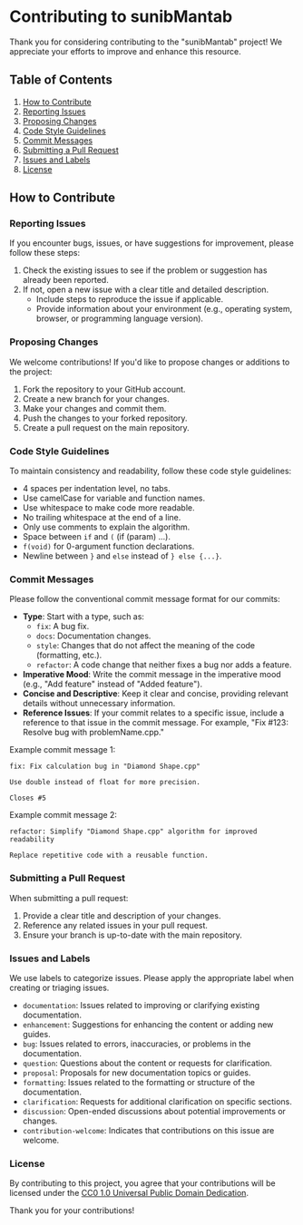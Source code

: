 # Contributing to sunibMantab
Thank you for considering contributing to the "sunibMantab" project! We appreciate your efforts to improve and enhance this resource.

## Table of Contents
1. [How to Contribute](#how-to-contribute)
2. [Reporting Issues](#reporting-issues)
3. [Proposing Changes](#proposing-changes)
4. [Code Style Guidelines](#code-style-guidelines)
5. [Commit Messages](#commit-messages)
6. [Submitting a Pull Request](#submitting-a-pull-request)
7. [Issues and Labels](#issues-and-labels)
8. [License](#license)

## How to Contribute
### Reporting Issues
If you encounter bugs, issues, or have suggestions for improvement, please follow these steps:

1. Check the existing issues to see if the problem or suggestion has already been reported.
2. If not, open a new issue with a clear title and detailed description.
    - Include steps to reproduce the issue if applicable.
    - Provide information about your environment (e.g., operating system, browser, or programming language version).

### Proposing Changes
We welcome contributions! If you'd like to propose changes or additions to the project:

1. Fork the repository to your GitHub account.
2. Create a new branch for your changes.
3. Make your changes and commit them.
4. Push the changes to your forked repository.
5. Create a pull request on the main repository.

### Code Style Guidelines
To maintain consistency and readability, follow these code style guidelines:

- 4 spaces per indentation level, no tabs.
- Use camelCase for variable and function names. 
- Use whitespace to make code more readable.
- No trailing whitespace at the end of a line.
- Only use comments to explain the algorithm.
- Space between `if` and `(` (if (param) ...).
- `f(void)` for 0-argument function declarations.
- Newline between `}` and `else` instead of `} else {...}`.

### Commit Messages
Please follow the conventional commit message format for our commits:

- **Type**: Start with a type, such as:
    - `fix`:  A bug fix.
    - `docs`: Documentation changes.
    - `style`: Changes that do not affect the meaning of the code (formatting, etc.).
    - `refactor`: A code change that neither fixes a bug nor adds a feature.
- **Imperative Mood**: Write the commit message in the imperative mood (e.g., "Add feature" instead of "Added feature").
- **Concise and Descriptive**: Keep it clear and concise, providing relevant details without unnecessary information.
- **Reference Issues**: If your commit relates to a specific issue, include a reference to that issue in the commit message. For example, "Fix #123: Resolve bug with problemName.cpp."

Example commit message 1:
```
fix: Fix calculation bug in "Diamond Shape.cpp"

Use double instead of float for more precision.

Closes #5
```

Example commit message 2:
```
refactor: Simplify "Diamond Shape.cpp" algorithm for improved readability

Replace repetitive code with a reusable function.
```

### Submitting a Pull Request
When submitting a pull request:

1. Provide a clear title and description of your changes.
2. Reference any related issues in your pull request.
3. Ensure your branch is up-to-date with the main repository.

### Issues and Labels
We use labels to categorize issues. Please apply the appropriate label when creating or triaging issues.

- `documentation`: Issues related to improving or clarifying existing documentation.
- `enhancement`: Suggestions for enhancing the content or adding new guides.
- `bug`: Issues related to errors, inaccuracies, or problems in the documentation.
- `question`: Questions about the content or requests for clarification.
- `proposal`: Proposals for new documentation topics or guides.
- `formatting`: Issues related to the formatting or structure of the documentation.
- `clarification`: Requests for additional clarification on specific sections.
- `discussion`: Open-ended discussions about potential improvements or changes.
- `contribution-welcome`: Indicates that contributions on this issue are welcome.

### License
By contributing to this project, you agree that your contributions will be licensed under the [CC0 1.0 Universal Public Domain Dedication](https://creativecommons.org/publicdomain/zero/1.0/).

Thank you for your contributions!